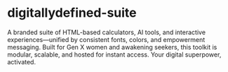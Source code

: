 # digitallydefined-suite
A branded suite of HTML-based calculators, AI tools, and interactive experiences—unified by consistent fonts, colors, and empowerment messaging. Built for Gen X women and awakening seekers, this toolkit is modular, scalable, and hosted for instant access. Your digital superpower, activated.
